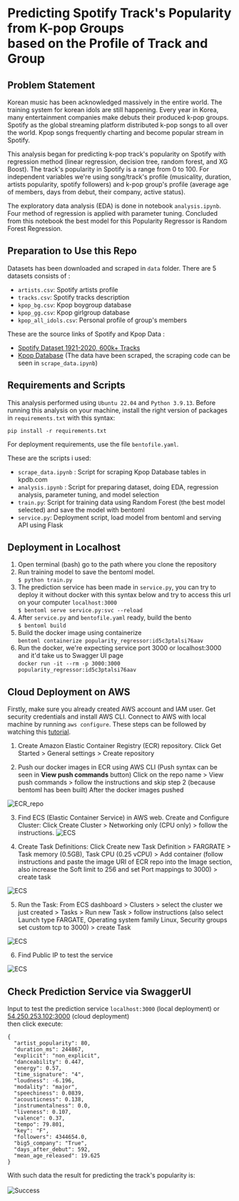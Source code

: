 # Predicting Spotify Track's Popularity from K-pop Groups <br>based on the Profile of Track and Group

## Problem Statement
Korean music has been acknowledged massively in the entire world. The training system for korean idols are still happening. Every year in Korea, many entertainment companies make debuts their produced k-pop groups. Spotify as the global streaming platform distributed k-pop songs to all over the world. Kpop songs frequently charting and become popular stream in Spotify.

This analysis began for predicting k-pop track's popularity on Spotify with regression method (linear regression, decision tree, random forest, and XG Boost). The track's popularity in Spotify is a range from 0 to 100. For independent variables we're using song/track's profile (musicality, duration, artists popularity, spotify followers) and k-pop group's profile (average age of members, days from debut, their company, active status).

The exploratory data analysis (EDA) is done in notebook `analysis.ipynb`. Four method of regression is applied with parameter tuning. Concluded from this notebook the best model for this Popularity Regressor is Random Forest Regression. 

## Preparation to Use this Repo
Datasets has been downloaded and scraped in `data` folder. There are 5 datasets consists of :
- `artists.csv`: Spotify artists profile
- `tracks.csv`: Spotify tracks description
- `kpop_bg.csv`: Kpop boygroup database
- `kpop_gg.csv`: Kpop girlgroup database
- `kpop_all_idols.csv`: Personal profile of group's members

These are the source links of Spotify and Kpop Data :
- [Spotify Dataset 1921-2020, 600k+ Tracks](https://www.kaggle.com/datasets/yamaerenay/spotify-dataset-19212020-600k-tracks)
- [Kpop Database](https://dbkpop.com/) (The data have been scraped, the scraping code can be seen in `scrape_data.ipynb`)

## Requirements and Scripts
This analysis performed using `Ubuntu 22.04` and `Python 3.9.13`. Before running this analysis on your machine, install the right version of packages in `requirements.txt` with this syntax:

```pip install -r requirements.txt```

For deployment requirements, use the file `bentofile.yaml`.

These are the scripts i used:
- `scrape_data.ipynb` : Script for scraping Kpop Database tables in kpdb.com 
- `analysis.ipynb` : Script for preparing dataset, doing EDA, regression analysis, parameter tuning, and model selection
- `train.py`: Script for training data using Random Forest (the best model selected) and save the model with bentoml
- `service.py`: Deployment script, load model from bentoml and serving API using Flask

## Deployment in Localhost
1. Open terminal (bash) go to the path where you clone the repository
2. Run training model to save the bentoml model. <br>
```$ python train.py```
3. The prediction service has been made in `service.py`, you can try to deploy it without docker with this syntax below and try to access this url on your computer `localhost:3000` <br>
```$ bentoml serve service.py:svc --reload```
3. After `service.py` and `bentofile.yaml` ready, build the bento <br>
```$ bentoml build```
4. Build the docker image using containerize <br>
```bentoml containerize popularity_regressor:id5c3ptalsi76aav```
5. Run the docker, we're expecting service port 3000 or localhost:3000 and it'd take us to Swagger UI page <br>
```docker run -it --rm -p 3000:3000 popularity_regressor:id5c3ptalsi76aav```

## Cloud Deployment on AWS
Firstly, make sure you already created AWS account and IAM user. Get security credentials and install AWS CLI. Connect to AWS with local machine by running `aws configure`. These steps can be followed by watching this [tutorial](https://github.com/alexeygrigorev/mlbookcamp-code/blob/master/course-zoomcamp/07-bentoml-production/06-production-deployment.md).

1. Create Amazon Elastic Container Registry (ECR) repository. 
Click Get Started > General settings > Create repository

2. Push our docker images in ECR using AWS CLI (Push syntax can be seen in **View push commands** button)
Click on the repo name > View push commands > follow the instructions and skip step 2 (because bentoml has been built)
After the docker images pushed 

![ECR_repo](images/ECR-rep.png)

3. Find ECS (Elastic Container Service) in AWS web. 
Create and Configure Cluster: Click Create Cluster > Networking only (CPU only) > follow the instructions.
![ECS](images/create_cluster_in_ECS.png)

4. Create Task Definitions:
Click Create new Task Definition > FARGRATE > Task memory (0.5GB), Task CPU (0.25 vCPU) > Add container (follow instructions and paste the image URI of ECR repo into the Image section, also increase the Soft limit to 256 and set Port mappings to 3000) > create task

![ECS](images/created_task.png)

5. Run the Task:
From ECS dashboard > Clusters > select the cluster we just created > Tasks > Run new Task > follow instructions (also select Launch type FARGATE, Operating system family Linux, Security groups set custom tcp to 3000) > create Task

![ECS](images/taskrunning2.png)

6. Find Public IP to test the service

![ECS](images/network.png)


## Check Prediction Service via SwaggerUI
Input to test the prediction service `localhost:3000` (local deployment) or [54.250.253.102:3000](54.250.253.102:3000) (cloud deployment)
<br> then click execute:

```
{
  "artist_popularity": 80,
  "duration_ms": 244867,
  "explicit": "non_explicit",
  "danceability": 0.447,
  "energy": 0.57,
  "time_signature": "4",
  "loudness": -6.196,
  "modality": "major",
  "speechiness": 0.0839,
  "acousticness": 0.138,
  "instrumentalness": 0.0,
  "liveness": 0.107,
  "valence": 0.37,
  "tempo": 79.801,
  "key": "F",
  "followers": 4344654.0,
  "big5_company": "True",
  "days_after_debut": 592,
  "mean_age_released": 19.625
}
```


With such data the result for predicting the track's popularity is:
<br>
<br>
![Success](images/success.png)
